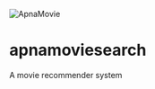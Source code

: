 ![ApnaMovie](https://github.com/user-attachments/assets/482a4b21-c4c3-4093-8987-ee39ed257b5f)

# apnamoviesearch
A movie recommender system
